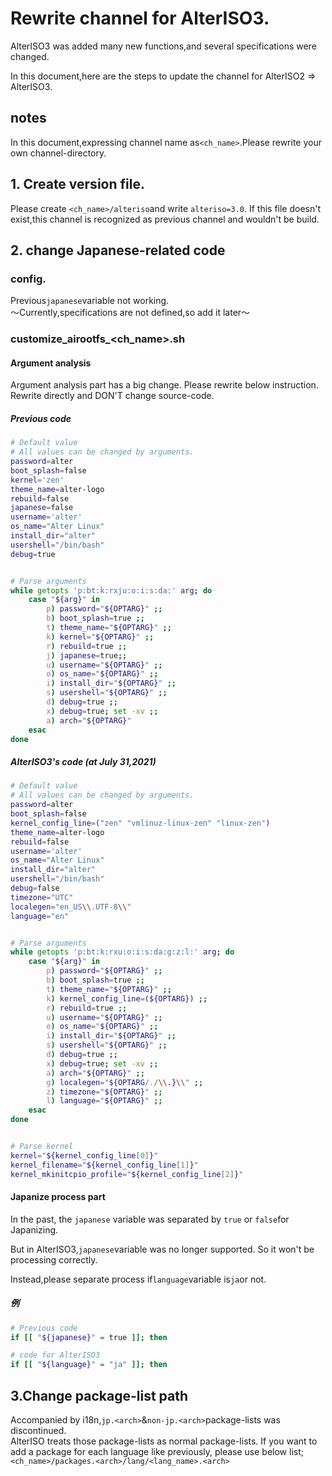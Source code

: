 # Rewrite channel for AlterISO3.
AlterISO3 was added many new functions,and several specifications were changed.

In this document,here are the steps to update the channel for AlterISO2 => AlterISO3.

## notes
In this document,expressing channel name as`<ch_name>`.Please rewrite your own channel-directory.  

## 1. Create version file.
Please create `<ch_name>/alteriso`and write `alteriso=3.0`.
If this file doesn't exist,this channel is recognized as previous channel and wouldn't be build.

## 2. change Japanese-related code
### config.<arch>
Previous`japanese`variable not working.  
〜Currently,specifications are not defined,so add it later〜  

### customize_airootfs_<ch_name>.sh

#### Argument analysis
Argument analysis part has a big change. Please rewrite below instruction.   
Rewrite directly and DON'T change source-code.

##### Previous code

```bash
# Default value
# All values can be changed by arguments.
password=alter
boot_splash=false
kernel='zen'
theme_name=alter-logo
rebuild=false
japanese=false
username='alter'
os_name="Alter Linux"
install_dir="alter"
usershell="/bin/bash"
debug=true


# Parse arguments
while getopts 'p:bt:k:rxju:o:i:s:da:' arg; do
    case "${arg}" in
        p) password="${OPTARG}" ;;
        b) boot_splash=true ;;
        t) theme_name="${OPTARG}" ;;
        k) kernel="${OPTARG}" ;;
        r) rebuild=true ;;
        j) japanese=true;;
        u) username="${OPTARG}" ;;
        o) os_name="${OPTARG}" ;;
        i) install_dir="${OPTARG}" ;;
        s) usershell="${OPTARG}" ;;
        d) debug=true ;;
        x) debug=true; set -xv ;;
        a) arch="${OPTARG}"
    esac
done
```

##### AlterISO3's code (at July 31,2021)

```bash
# Default value
# All values can be changed by arguments.
password=alter
boot_splash=false
kernel_config_line=("zen" "vmlinuz-linux-zen" "linux-zen")
theme_name=alter-logo
rebuild=false
username='alter'
os_name="Alter Linux"
install_dir="alter"
usershell="/bin/bash"
debug=false
timezone="UTC"
localegen="en_US\\.UTF-8\\"
language="en"


# Parse arguments
while getopts 'p:bt:k:rxu:o:i:s:da:g:z:l:' arg; do
    case "${arg}" in
        p) password="${OPTARG}" ;;
        b) boot_splash=true ;;
        t) theme_name="${OPTARG}" ;;
        k) kernel_config_line=(${OPTARG}) ;;
        r) rebuild=true ;;
        u) username="${OPTARG}" ;;
        o) os_name="${OPTARG}" ;;
        i) install_dir="${OPTARG}" ;;
        s) usershell="${OPTARG}" ;;
        d) debug=true ;;
        x) debug=true; set -xv ;;
        a) arch="${OPTARG}" ;;
        g) localegen="${OPTARG/./\\.}\\" ;;
        z) timezone="${OPTARG}" ;;
        l) language="${OPTARG}" ;;
    esac
done


# Parse kernel
kernel="${kernel_config_line[0]}"
kernel_filename="${kernel_config_line[1]}"
kernel_mkinitcpio_profile="${kernel_config_line[2]}"
```

#### Japanize process part
In the past, the `japanese` variable was separated by `true` or `false`for Japanizing.

But in AlterISO3,`japanese`variable was no longer supported. So it won't be processing correctly.

Instead,please separate process if`language`variable is`ja`or not.  

##### 例
```bash
# Previous code
if [[ "${japanese}" = true ]]; then

# code for AlterISO3
if [[ "${language}" = "ja" ]]; then
```

## 3.Change package-list path
Accompanied by i18n,`jp.<arch>`&`non-jp.<arch>`package-lists was discontinued.  
AlterISO treats those package-lists as normal package-lists.
If  you want to add a package for each language like previously, please use below list; `<ch_name>/packages.<arch>/lang/<lang_name>.<arch>`
